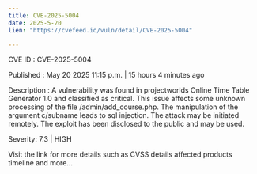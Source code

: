 ```yaml
---
title: CVE-2025-5004
date: 2025-5-20
lien: "https://cvefeed.io/vuln/detail/CVE-2025-5004"

---
```


CVE ID : CVE-2025-5004

Published :  May 20
2025
11:15 p.m. | 15 hours
4 minutes ago

Description : A vulnerability was found in projectworlds Online Time Table Generator 1.0 and classified as critical. This issue affects some unknown processing of the file /admin/add_course.php. The manipulation of the argument c/subname leads to sql injection. The attack may be initiated remotely. The exploit has been disclosed to the public and may be used.

Severity: 7.3 | HIGH

Visit the link for more details
such as CVSS details
affected products
timeline
and more...
